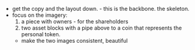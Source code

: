 - get the copy and the layout down. - this is the backbone. the skeleton.
- focus on the imagery:
	1. a piece with owners - for the shareholders
	2. two asset blocks with a pipe above to a coin that represents the personal token.
	- make the two images consistent, beautiful
